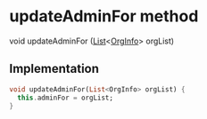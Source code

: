 


# updateAdminFor method








void updateAdminFor
([List](https://api.flutter.dev/flutter/dart-core/List-class.html)&lt;[OrgInfo](../../models_organization_org_info/OrgInfo-class.md)> orgList)








## Implementation

```dart
void updateAdminFor(List<OrgInfo> orgList) {
  this.adminFor = orgList;
}
```







